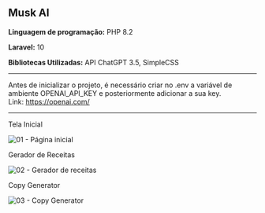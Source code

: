 <h2>Musk AI</h2>

<p><b>Linguagem de programação:</b> PHP 8.2</p>
<p><b>Laravel:</b> 10</p>
<p><b>Bibliotecas Utilizadas:</b> API ChatGPT 3.5, SimpleCSS</p>

<hr/>

Antes de inicializar o projeto, é necessário criar no .env a variável de ambiente OPENAI_API_KEY e posteriormente adicionar a sua key.<br/>
Link: https://openai.com/

<hr/>

Tela Inicial

![01 - Página inicial](https://github.com/darlinton2000/muskai/assets/46008964/8811d7e2-1d51-416c-b894-ed32de1470d5)

Gerador de Receitas

![02 - Gerador de receitas](https://github.com/darlinton2000/muskai/assets/46008964/6081b16b-46f2-479a-b9ea-65ddcbfb49e1)

Copy Generator

![03 - Copy Generator](https://github.com/darlinton2000/muskai/assets/46008964/3271f424-63b2-4b61-837c-a9f722a2102b)

